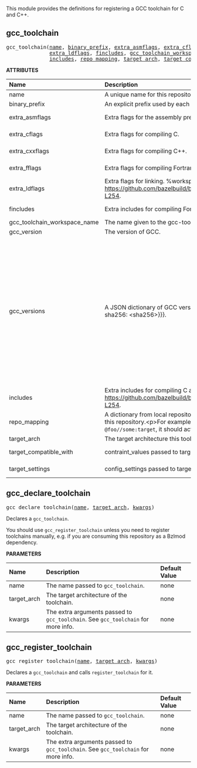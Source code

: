 <!-- Generated with Stardoc: http://skydoc.bazel.build -->

This module provides the definitions for registering a GCC toolchain for C and C++.


<a id="gcc_toolchain"></a>

## gcc_toolchain

<pre>
gcc_toolchain(<a href="#gcc_toolchain-name">name</a>, <a href="#gcc_toolchain-binary_prefix">binary_prefix</a>, <a href="#gcc_toolchain-extra_asmflags">extra_asmflags</a>, <a href="#gcc_toolchain-extra_cflags">extra_cflags</a>, <a href="#gcc_toolchain-extra_cxxflags">extra_cxxflags</a>, <a href="#gcc_toolchain-extra_fflags">extra_fflags</a>,
              <a href="#gcc_toolchain-extra_ldflags">extra_ldflags</a>, <a href="#gcc_toolchain-fincludes">fincludes</a>, <a href="#gcc_toolchain-gcc_toolchain_workspace_name">gcc_toolchain_workspace_name</a>, <a href="#gcc_toolchain-gcc_version">gcc_version</a>, <a href="#gcc_toolchain-gcc_versions">gcc_versions</a>,
              <a href="#gcc_toolchain-includes">includes</a>, <a href="#gcc_toolchain-repo_mapping">repo_mapping</a>, <a href="#gcc_toolchain-target_arch">target_arch</a>, <a href="#gcc_toolchain-target_compatible_with">target_compatible_with</a>, <a href="#gcc_toolchain-target_settings">target_settings</a>)
</pre>



**ATTRIBUTES**


| Name  | Description | Type | Mandatory | Default |
| :------------- | :------------- | :------------- | :------------- | :------------- |
| <a id="gcc_toolchain-name"></a>name |  A unique name for this repository.   | <a href="https://bazel.build/concepts/labels#target-names">Name</a> | required |  |
| <a id="gcc_toolchain-binary_prefix"></a>binary_prefix |  An explicit prefix used by each binary in bin/.   | String | required |  |
| <a id="gcc_toolchain-extra_asmflags"></a>extra_asmflags |  Extra flags for the assembly preprocessor.   | List of strings | optional | <code>[]</code> |
| <a id="gcc_toolchain-extra_cflags"></a>extra_cflags |  Extra flags for compiling C.   | List of strings | optional | <code>[]</code> |
| <a id="gcc_toolchain-extra_cxxflags"></a>extra_cxxflags |  Extra flags for compiling C++.   | List of strings | optional | <code>[]</code> |
| <a id="gcc_toolchain-extra_fflags"></a>extra_fflags |  Extra flags for compiling Fortran.   | List of strings | optional | <code>[]</code> |
| <a id="gcc_toolchain-extra_ldflags"></a>extra_ldflags |  Extra flags for linking. %workspace% is rendered to the toolchain root path. See https://github.com/bazelbuild/bazel/blob/a48e246e/src/main/java/com/google/devtools/build/lib/rules/cpp/CcToolchainProviderHelper.java#L234-L254.   | List of strings | optional | <code>[]</code> |
| <a id="gcc_toolchain-fincludes"></a>fincludes |  Extra includes for compiling Fortran. %workspace% is rendered to the toolchain root path.   | List of strings | optional | <code>[]</code> |
| <a id="gcc_toolchain-gcc_toolchain_workspace_name"></a>gcc_toolchain_workspace_name |  The name given to the gcc-toolchain repository, if the default was not used.   | String | optional | <code>"gcc_toolchain"</code> |
| <a id="gcc_toolchain-gcc_version"></a>gcc_version |  The version of GCC.   | String | optional | <code>"14.3.0"</code> |
| <a id="gcc_toolchain-gcc_versions"></a>gcc_versions |  A JSON dictionary of GCC versions to their download URLs and SHA256 hashes. The structure is {&lt;gcc_version&gt;: {&lt;target_arch&gt;: {url: &lt;url&gt;, sha256: &lt;sha256&gt;}}}.   | String | optional | <code>"{"12.5.0":{"aarch64":{"sha256":"7b0e25133a98d44b648a925ba11f64a3adc470e87668af80ce2c3af389ebe9be","url":"https://github.com/f0rmiga/gcc-builds/releases/download/18082025/gcc-toolchain-12.5.0-aarch64.tar.xz"},"armv7":{"sha256":"a0ef76c8cc517b3d76dd2f09b1a371975b2ff1082e2f9372ed79af01b9292934","url":"https://github.com/f0rmiga/gcc-builds/releases/download/18082025/gcc-toolchain-12.5.0-armv7.tar.xz"},"x86_64":{"sha256":"51076e175839b434bb2dc0006c0096916df585e8c44666d35b0e3ce821d535db","url":"https://github.com/f0rmiga/gcc-builds/releases/download/18082025/gcc-toolchain-12.5.0-x86_64.tar.xz"}},"13.4.0":{"aarch64":{"sha256":"770cf6bf62bdf78763de526d3a9f5cae4c19f1a3aca0ef8f18b05f1a46d1ffaf","url":"https://github.com/f0rmiga/gcc-builds/releases/download/18082025/gcc-toolchain-13.4.0-aarch64.tar.xz"},"armv7":{"sha256":"1b2739b5003c5a3f0ab7c4cc7fb95cc99c0e933982512de7255c2bd9ced757ad","url":"https://github.com/f0rmiga/gcc-builds/releases/download/18082025/gcc-toolchain-13.4.0-armv7.tar.xz"},"x86_64":{"sha256":"d96071c1b98499afd7b7b56ebd69ad414020edf66e982004acffe7df8aaf7e02","url":"https://github.com/f0rmiga/gcc-builds/releases/download/18082025/gcc-toolchain-13.4.0-x86_64.tar.xz"}},"14.3.0":{"aarch64":{"sha256":"74b1f0072769f8865b62897ab962f6fce174115dab2e6596765bb4e700ffe0d1","url":"https://github.com/f0rmiga/gcc-builds/releases/download/18082025/gcc-toolchain-14.3.0-aarch64.tar.xz"},"armv7":{"sha256":"0c20a130f424ce83dd4eb2a4ec8fbcd0c0ddc5f42f0b4660bcd0108cb8c0fb21","url":"https://github.com/f0rmiga/gcc-builds/releases/download/18082025/gcc-toolchain-14.3.0-armv7.tar.xz"},"x86_64":{"sha256":"0b365e5da451f5c7adc594f967885d7181ff6d187d6089a4bcf36f954bf3ccf9","url":"https://github.com/f0rmiga/gcc-builds/releases/download/18082025/gcc-toolchain-14.3.0-x86_64.tar.xz"}},"15.2.0":{"aarch64":{"sha256":"e1ae45038d350b297bea4ac10f095a98e2218971a8a37b8ab95f3faad2ec69f8","url":"https://github.com/f0rmiga/gcc-builds/releases/download/18082025/gcc-toolchain-15.2.0-aarch64.tar.xz"},"armv7":{"sha256":"fda64b3ee1c3d7ddcb28378a1b131eadc5d3e3ff1cfab2aab71da7a3f899b601","url":"https://github.com/f0rmiga/gcc-builds/releases/download/18082025/gcc-toolchain-15.2.0-armv7.tar.xz"},"x86_64":{"sha256":"50dd28021365e7443853d5e77bc94ab1d1c947ad48fd91cbec44dbdfa61412c9","url":"https://github.com/f0rmiga/gcc-builds/releases/download/18082025/gcc-toolchain-15.2.0-x86_64.tar.xz"}}}"</code> |
| <a id="gcc_toolchain-includes"></a>includes |  Extra includes for compiling C and C++. %workspace% is rendered to the toolchain root path. See https://github.com/bazelbuild/bazel/blob/a48e246e/src/main/java/com/google/devtools/build/lib/rules/cpp/CcToolchainProviderHelper.java#L234-L254.   | List of strings | optional | <code>[]</code> |
| <a id="gcc_toolchain-repo_mapping"></a>repo_mapping |  A dictionary from local repository name to global repository name. This allows controls over workspace dependency resolution for dependencies of this repository.&lt;p&gt;For example, an entry <code>"@foo": "@bar"</code> declares that, for any time this repository depends on <code>@foo</code> (such as a dependency on <code>@foo//some:target</code>, it should actually resolve that dependency within globally-declared <code>@bar</code> (<code>@bar//some:target</code>).   | <a href="https://bazel.build/rules/lib/dict">Dictionary: String -> String</a> | required |  |
| <a id="gcc_toolchain-target_arch"></a>target_arch |  The target architecture this toolchain produces. E.g. x86_64.   | String | required |  |
| <a id="gcc_toolchain-target_compatible_with"></a>target_compatible_with |  contraint_values passed to target_compatible_with of the toolchain. {target_arch} is rendered to the target_arch attribute value.   | List of strings | optional | <code>["@platforms//os:linux", "@platforms//cpu:{target_arch}"]</code> |
| <a id="gcc_toolchain-target_settings"></a>target_settings |  config_settings passed to target_compatible_with of the toolchain. {target_arch} is rendered to the target_arch attribute value.   | List of strings | optional | <code>[]</code> |


<a id="gcc_declare_toolchain"></a>

## gcc_declare_toolchain

<pre>
gcc_declare_toolchain(<a href="#gcc_declare_toolchain-name">name</a>, <a href="#gcc_declare_toolchain-target_arch">target_arch</a>, <a href="#gcc_declare_toolchain-kwargs">kwargs</a>)
</pre>

Declares a `gcc_toolchain`.

You should use `gcc_register_toolchain` unless you need to register toolchains manually,
e.g. if you are consuming this repository as a Bzlmod dependency.


**PARAMETERS**


| Name  | Description | Default Value |
| :------------- | :------------- | :------------- |
| <a id="gcc_declare_toolchain-name"></a>name |  The name passed to <code>gcc_toolchain</code>.   |  none |
| <a id="gcc_declare_toolchain-target_arch"></a>target_arch |  The target architecture of the toolchain.   |  none |
| <a id="gcc_declare_toolchain-kwargs"></a>kwargs |  The extra arguments passed to <code>gcc_toolchain</code>. See <code>gcc_toolchain</code> for more info.   |  none |


<a id="gcc_register_toolchain"></a>

## gcc_register_toolchain

<pre>
gcc_register_toolchain(<a href="#gcc_register_toolchain-name">name</a>, <a href="#gcc_register_toolchain-target_arch">target_arch</a>, <a href="#gcc_register_toolchain-kwargs">kwargs</a>)
</pre>

Declares a `gcc_toolchain` and calls `register_toolchain` for it.

**PARAMETERS**


| Name  | Description | Default Value |
| :------------- | :------------- | :------------- |
| <a id="gcc_register_toolchain-name"></a>name |  The name passed to <code>gcc_toolchain</code>.   |  none |
| <a id="gcc_register_toolchain-target_arch"></a>target_arch |  The target architecture of the toolchain.   |  none |
| <a id="gcc_register_toolchain-kwargs"></a>kwargs |  The extra arguments passed to <code>gcc_toolchain</code>. See <code>gcc_toolchain</code> for more info.   |  none |


